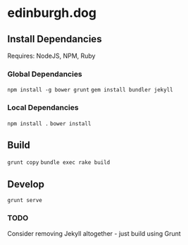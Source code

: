 # edinburgh.dog

## Install Dependancies

Requires: NodeJS, NPM, Ruby

### Global Dependancies
`npm install -g bower grunt`
`gem install bundler jekyll`

### Local Dependancies
`npm install .`
`bower install`

## Build
`grunt copy`
`bundle exec rake build`

## Develop
`grunt serve`

### TODO
Consider removing Jekyll altogether - just build using Grunt